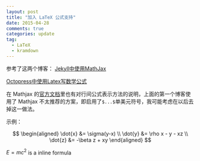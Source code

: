 ```yaml
---
layout: post
title: "加入 LaTeX 公式支持"
date: 2015-04-28
comments: true
categories: update
tag: 
  - LaTeX 
  - kramdown
---
```

参考了这两个博客：
[Jekyll中使用MathJax][1]

[Octopress中使用Latex写数学公式][2]

在 Mathjax 的[官方文档][3]里也有对行间公式表示方法的说明，上面的第一个博客使用了 Mathjax 不太推荐的方案，即启用了`$...$`单美元符号，我可能考虑在以后去掉这一做法。

示例：

$$ 
\begin{aligned} \dot{x} &= \sigma(y-x) \\ 
\dot{y} &= \rho x - y - xz \\ 
\dot{z} &= -\beta z + xy \end{aligned} 
$$

$E=mc^2$ is a inline formula

[1]: http://www.pkuwwt.tk/linux/2013-12-03-jekyll-using-mathjax/ "Jekyll中使用MathJax"
[2]: http://dreamrunner.org/blog/2014/03/09/octopresszhong-shi-yong-latexxie-shu-xue-gong-shi/ "Octopress中使用Latex写数学公式"
[3]: http://docs.mathjax.org/en/latest/start.html

